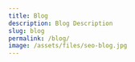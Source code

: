 ```yaml
---
title: Blog
description: Blog Description
slug: blog
permalink: /blog/
image: /assets/files/seo-blog.jpg
---
```

